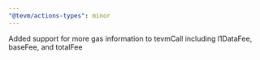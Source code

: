 ```yaml
---
"@tevm/actions-types": minor
---
```


Added support for more gas information to tevmCall including l1DataFee, baseFee, and totalFee
